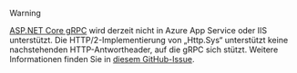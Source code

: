 > [!WARNING]
> [ASP.NET Core gRPC](xref:grpc/index) wird derzeit nicht in Azure App Service oder IIS unterstützt. Die HTTP/2-Implementierung von „Http.Sys“ unterstützt keine nachstehenden HTTP-Antwortheader, auf die gRPC sich stützt. Weitere Informationen finden Sie in [diesem GitHub-Issue](https://github.com/dotnet/AspNetCore/issues/9020).
